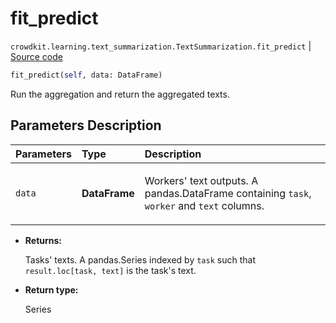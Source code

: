 # fit_predict
`crowdkit.learning.text_summarization.TextSummarization.fit_predict` | [Source code](https://github.com/Toloka/crowd-kit/blob/v1.2.1/crowdkit/learning/text_summarization.py#L76)

```python
fit_predict(self, data: DataFrame)
```

Run the aggregation and return the aggregated texts.

## Parameters Description

| Parameters | Type | Description |
| :----------| :----| :-----------|
`data`|**DataFrame**|<p>Workers&#x27; text outputs. A pandas.DataFrame containing `task`, `worker` and `text` columns.</p>

* **Returns:**

  Tasks' texts.
A pandas.Series indexed by `task` such that `result.loc[task, text]`
is the task's text.

* **Return type:**

  Series
